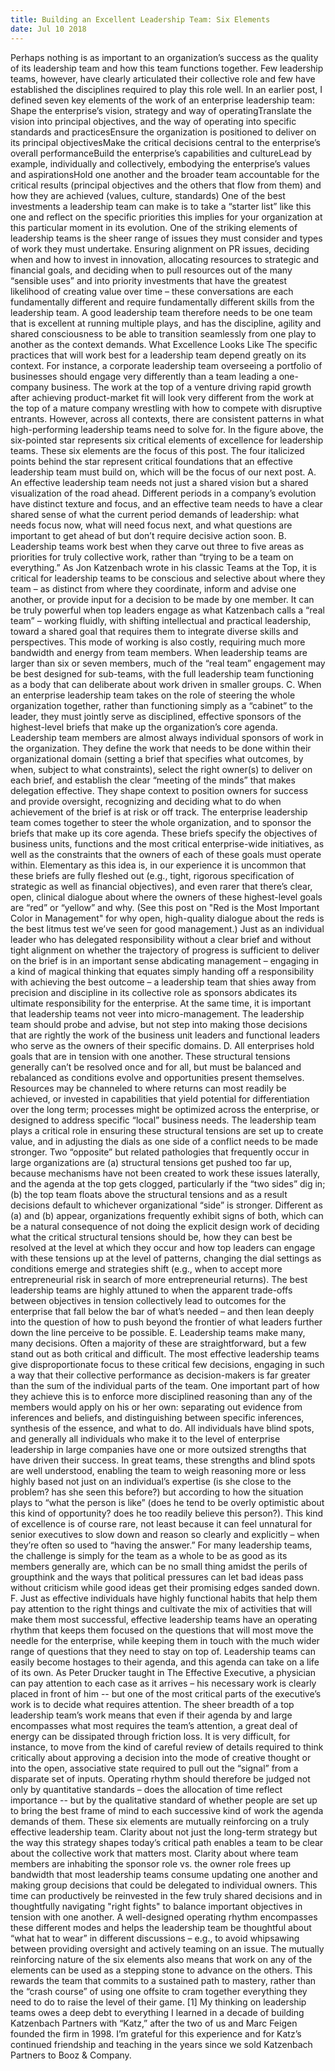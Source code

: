 ```yaml
---
title: Building an Excellent Leadership Team: Six Elements
date: Jul 10 2018
---
```


Perhaps nothing is as important to an organization’s success as the quality of its leadership team and how this team functions together. Few leadership teams, however, have clearly articulated their collective role and few have established the disciplines required to play this role well. In an earlier post, I defined seven key elements of the work of an enterprise leadership team: Shape the enterprise’s vision, strategy and way of operatingTranslate the vision into principal objectives, and the way of operating into specific standards and practicesEnsure the organization is positioned to deliver on its principal objectivesMake the critical decisions central to the enterprise’s overall performanceBuild the enterprise’s capabilities and cultureLead by example, individually and collectively, embodying the enterprise’s values and aspirationsHold one another and the broader team accountable for the critical results (principal objectives and the others that flow from them) and how they are achieved (values, culture, standards) One of the best investments a leadership team can make is to take a “starter list” like this one and reflect on the specific priorities this implies for your organization at this particular moment in its evolution. One of the striking elements of leadership teams is the sheer range of issues they must consider and types of work they must undertake. Ensuring alignment on PR issues, deciding when and how to invest in innovation, allocating resources to strategic and financial goals, and deciding when to pull resources out of the many “sensible uses” and into priority investments that have the greatest likelihood of creating value over time – these conversations are each fundamentally different and require fundamentally different skills from the leadership team. A good leadership team therefore needs to be one team that is excellent at running multiple plays, and has the discipline, agility and shared consciousness to be able to transition seamlessly from one play to another as the context demands. What Excellence Looks Like The specific practices that will work best for a leadership team depend greatly on its context. For instance, a corporate leadership team overseeing a portfolio of businesses should engage very differently than a team leading a one-company business. The work at the top of a venture driving rapid growth after achieving product-market fit will look very different from the work at the top of a mature company wrestling with how to compete with disruptive entrants. However, across all contexts, there are consistent patterns in what high-performing leadership teams need to solve for. In the figure above, the six-pointed star represents six critical elements of excellence for leadership teams. These six elements are the focus of this post. The four italicized points behind the star represent critical foundations that an effective leadership team must build on, which will be the focus of our next post. A. An effective leadership team needs not just a shared vision but a shared visualization of the road ahead. Different periods in a company’s evolution have distinct texture and focus, and an effective team needs to have a clear shared sense of what the current period demands of leadership: what needs focus now, what will need focus next, and what questions are important to get ahead of but don’t require decisive action soon. B. Leadership teams work best when they carve out three to five areas as priorities for truly collective work, rather than “trying to be a team on everything.” As Jon Katzenbach wrote in his classic Teams at the Top, it is critical for leadership teams to be conscious and selective about where they team – as distinct from where they coordinate, inform and advise one another, or provide input for a decision to be made by one member. It can be truly powerful when top leaders engage as what Katzenbach calls a “real team” – working fluidly, with shifting intellectual and practical leadership, toward a shared goal that requires them to integrate diverse skills and perspectives. This mode of working is also costly, requiring much more bandwidth and energy from team members. When leadership teams are larger than six or seven members, much of the “real team” engagement may be best designed for sub-teams, with the full leadership team functioning as a body that can deliberate about work driven in smaller groups. C. When an enterprise leadership team takes on the role of steering the whole organization together, rather than functioning simply as a “cabinet” to the leader, they must jointly serve as disciplined, effective sponsors of the highest-level briefs that make up the organization’s core agenda. Leadership team members are almost always individual sponsors of work in the organization. They define the work that needs to be done within their organizational domain (setting a brief that specifies what outcomes, by when, subject to what constraints), select the right owner(s) to deliver on each brief, and establish the clear “meeting of the minds” that makes delegation effective. They shape context to position owners for success and provide oversight, recognizing and deciding what to do when achievement of the brief is at risk or off track. The enterprise leadership team comes together to steer the whole organization, and to sponsor the briefs that make up its core agenda. These briefs specify the objectives of business units, functions and the most critical enterprise-wide initiatives, as well as the constraints that the owners of each of these goals must operate within. Elementary as this idea is, in our experience it is uncommon that these briefs are fully fleshed out (e.g., tight, rigorous specification of strategic as well as financial objectives), and even rarer that there’s clear, open, clinical dialogue about where the owners of these highest-level goals are “red” or “yellow” and why. (See this post on "Red is the Most Important Color in Management" for why open, high-quality dialogue about the reds is the best litmus test we’ve seen for good management.) Just as an individual leader who has delegated responsibility without a clear brief and without tight alignment on whether the trajectory of progress is sufficient to deliver on the brief is in an important sense abdicating management – engaging in a kind of magical thinking that equates simply handing off a responsibility with achieving the best outcome – a leadership team that shies away from precision and discipline in its collective role as sponsors abdicates its ultimate responsibility for the enterprise. At the same time, it is important that leadership teams not veer into micro-management. The leadership team should probe and advise, but not step into making those decisions that are rightly the work of the business unit leaders and functional leaders who serve as the owners of their specific domains. D. All enterprises hold goals that are in tension with one another. These structural tensions generally can’t be resolved once and for all, but must be balanced and rebalanced as conditions evolve and opportunities present themselves. Resources may be channeled to where returns can most readily be achieved, or invested in capabilities that yield potential for differentiation over the long term; processes might be optimized across the enterprise, or designed to address specific “local” business needs. The leadership team plays a critical role in ensuring these structural tensions are set up to create value, and in adjusting the dials as one side of a conflict needs to be made stronger. Two “opposite” but related pathologies that frequently occur in large organizations are (a) structural tensions get pushed too far up, because mechanisms have not been created to work these issues laterally, and the agenda at the top gets clogged, particularly if the “two sides” dig in; (b) the top team floats above the structural tensions and as a result decisions default to whichever organizational “side” is stronger. Different as (a) and (b) appear, organizations frequently exhibit signs of both, which can be a natural consequence of not doing the explicit design work of deciding what the critical structural tensions should be, how they can best be resolved at the level at which they occur and how top leaders can engage with these tensions up at the level of patterns, changing the dial settings as conditions emerge and strategies shift (e.g., when to accept more entrepreneurial risk in search of more entrepreneurial returns). The best leadership teams are highly attuned to when the apparent trade-offs between objectives in tension collectively lead to outcomes for the enterprise that fall below the bar of what’s needed – and then lean deeply into the question of how to push beyond the frontier of what leaders further down the line perceive to be possible. E. Leadership teams make many, many decisions. Often a majority of these are straightforward, but a few stand out as both critical and difficult. The most effective leadership teams give disproportionate focus to these critical few decisions, engaging in such a way that their collective performance as decision-makers is far greater than the sum of the individual parts of the team. One important part of how they achieve this is to enforce more disciplined reasoning than any of the members would apply on his or her own: separating out evidence from inferences and beliefs, and distinguishing between specific inferences, synthesis of the essence, and what to do. All individuals have blind spots, and generally all individuals who make it to the level of enterprise leadership in large companies have one or more outsized strengths that have driven their success. In great teams, these strengths and blind spots are well understood, enabling the team to weigh reasoning more or less highly based not just on an individual’s expertise (is she close to the problem? has she seen this before?) but according to how the situation plays to “what the person is like” (does he tend to be overly optimistic about this kind of opportunity? does he too readily believe this person?). This kind of excellence is of course rare, not least because it can feel unnatural for senior executives to slow down and reason so clearly and explicitly – when they’re often so used to “having the answer.” For many leadership teams, the challenge is simply for the team as a whole to be as good as its members generally are, which can be no small thing amidst the perils of groupthink and the ways that political pressures can let bad ideas pass without criticism while good ideas get their promising edges sanded down. F. Just as effective individuals have highly functional habits that help them pay attention to the right things and cultivate the mix of activities that will make them most successful, effective leadership teams have an operating rhythm that keeps them focused on the questions that will most move the needle for the enterprise, while keeping them in touch with the much wider range of questions that they need to stay on top of. Leadership teams can easily become hostages to their agenda, and this agenda can take on a life of its own. As Peter Drucker taught in The Effective Executive, a physician can pay attention to each case as it arrives – his necessary work is clearly placed in front of him -- but one of the most critical parts of the executive’s work is to decide what requires attention. The sheer breadth of a top leadership team’s work means that even if their agenda by and large encompasses what most requires the team’s attention, a great deal of energy can be dissipated through friction loss. It is very difficult, for instance, to move from the kind of careful review of details required to think critically about approving a decision into the mode of creative thought or into the open, associative state required to pull out the “signal” from a disparate set of inputs. Operating rhythm should therefore be judged not only by quantitative standards – does the allocation of time reflect importance -- but by the qualitative standard of whether people are set up to bring the best frame of mind to each successive kind of work the agenda demands of them. These six elements are mutually reinforcing on a truly effective leadership team. Clarity about not just the long-term strategy but the way this strategy shapes today’s critical path enables a team to be clear about the collective work that matters most. Clarity about where team members are inhabiting the sponsor role vs. the owner role frees up bandwidth that most leadership teams consume updating one another and making group decisions that could be delegated to individual owners. This time can productively be reinvested in the few truly shared decisions and in thoughtfully navigating "right fights" to balance important objectives in tension with one another. A well-designed operating rhythm encompasses these different modes and helps the leadership team be thoughtful about “what hat to wear” in different discussions – e.g., to avoid whipsawing between providing oversight and actively teaming on an issue. The mutually reinforcing nature of the six elements also means that work on any of the elements can be used as a stepping stone to advance on the others. This rewards the team that commits to a sustained path to mastery, rather than the “crash course” of using one offsite to cram together everything they need to do to raise the level of their game. [1] My thinking on leadership teams owes a deep debt to everything I learned in a decade of building Katzenbach Partners with “Katz,” after the two of us and Marc Feigen founded the firm in 1998. I’m grateful for this experience and for Katz’s continued friendship and teaching in the years since we sold Katzenbach Partners to Booz & Company.
